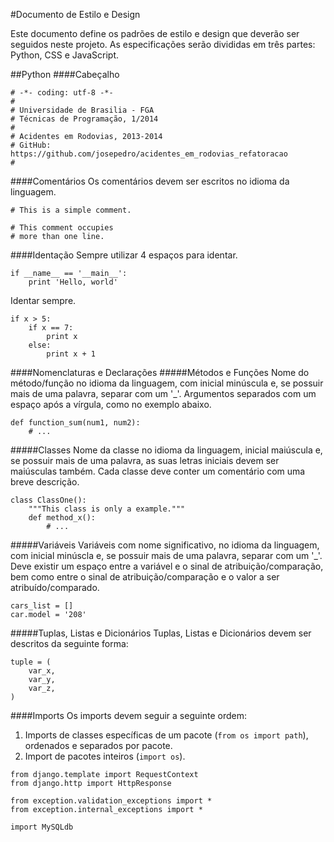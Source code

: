 #Documento de Estilo e Design

Este documento define os padrões de estilo e design que deverão ser seguidos neste projeto. As especificações serão divididas em três partes: Python, CSS e JavaScript.

##Python
####Cabeçalho
<pre><code># -*- coding: utf-8 -*-
#
# Universidade de Brasilia - FGA
# Técnicas de Programação, 1/2014
#
# Acidentes em Rodovias, 2013-2014
# GitHub: https://github.com/josepedro/acidentes_em_rodovias_refatoracao
#
</code></pre>

####Comentários
Os comentários devem ser escritos no idioma da linguagem.
<pre><code># This is a simple comment.

# This comment occupies
# more than one line.
</code></pre>

####Identação
Sempre utilizar 4 espaços para identar.
<pre><code>if __name__ == '__main__':
    print 'Hello, world'
</code></pre>

Identar sempre.
<pre><code>if x > 5:
    if x == 7:
        print x
    else:
        print x + 1
</code></pre>

####Nomenclaturas e Declarações
#####Métodos e Funções
Nome do método/função no idioma da linguagem, com inicial minúscula e, se possuir mais de uma palavra, separar com um '_'. Argumentos separados com um espaço após a vírgula, como no exemplo abaixo.
<pre><code>def function_sum(num1, num2):
    # ...
</code></pre>

#####Classes
Nome da classe no idioma da linguagem, inicial maiúscula e, se possuir mais de uma palavra, as suas letras iniciais devem ser maiúsculas também. Cada classe deve conter um comentário com uma breve descrição.

<pre><code>class ClassOne():
    """This class is only a example."""
    def method_x():
        # ...
</code></pre>

#####Variáveis
Variáveis com nome significativo, no idioma da linguagem, com inicial minúscla e, se possuir mais de uma palavra, separar com um '_'. Deve existir um espaço entre a variável e o sinal de atribuição/comparação, bem como entre o sinal de atribuição/comparação e o valor a ser atribuído/comparado.

<pre><code>cars_list = []
car.model = '208'</code></pre>

#####Tuplas, Listas e Dicionários
Tuplas, Listas e Dicionários devem ser descritos da seguinte forma:

<pre><code>tuple = (
    var_x,
    var_y,
    var_z,
)
</code></pre>

####Imports
Os imports devem seguir a seguinte ordem:

1. Imports de classes específicas de um pacote (`from os import path`), ordenados e separados por pacote.
2. Import de pacotes inteiros (`import os`).

<pre><code>from django.template import RequestContext
from django.http import HttpResponse

from exception.validation_exceptions import *
from exception.internal_exceptions import *

import MySQLdb
</code></pre>
